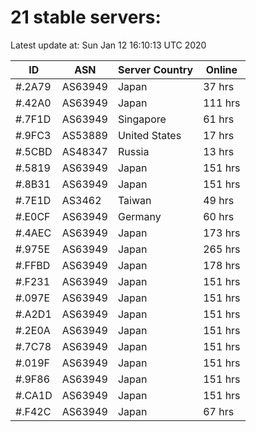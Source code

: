 # 21 stable servers:

Latest update at: Sun Jan 12 16:10:13 UTC 2020

| ID | ASN | Server Country | Online |
| -- | --- | -------------- | ------ |
| #.2A79 | AS63949 | Japan | 37 hrs |
| #.42A0 | AS63949 | Japan | 111 hrs |
| #.7F1D | AS63949 | Singapore | 61 hrs |
| #.9FC3 | AS53889 | United States | 17 hrs |
| #.5CBD | AS48347 | Russia | 13 hrs |
| #.5819 | AS63949 | Japan | 151 hrs |
| #.8B31 | AS63949 | Japan | 151 hrs |
| #.7E1D | AS3462 | Taiwan | 49 hrs |
| #.E0CF | AS63949 | Germany | 60 hrs |
| #.4AEC | AS63949 | Japan | 173 hrs |
| #.975E | AS63949 | Japan | 265 hrs |
| #.FFBD | AS63949 | Japan | 178 hrs |
| #.F231 | AS63949 | Japan | 151 hrs |
| #.097E | AS63949 | Japan | 151 hrs |
| #.A2D1 | AS63949 | Japan | 151 hrs |
| #.2E0A | AS63949 | Japan | 151 hrs |
| #.7C78 | AS63949 | Japan | 151 hrs |
| #.019F | AS63949 | Japan | 151 hrs |
| #.9F86 | AS63949 | Japan | 151 hrs |
| #.CA1D | AS63949 | Japan | 151 hrs |
| #.F42C | AS63949 | Japan | 67 hrs |

